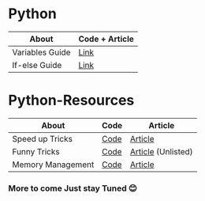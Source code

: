 # Python
| About  | Code + Article |
| ------------- | ------------- |
| Variables Guide | [Link](https://github.com/pawangeek/Python-Resources/blob/master/Python/Variables.md) |
| If-else Guide | [Link](https://github.com/pawangeek/Python-Resources/blob/master/Python/If-else.md) |

# Python-Resources

| About  | Code | Article |
| ------------- | ------------- | ----------- |
| Speed up Tricks  | [Code](https://github.com/pawangeek/Python-Resources/blob/master/Cool-stuff/Tips%7CTricks.md) | [Article](https://towardsdatascience.com/do-you-have-these-python-speedup-skills-3fd9e7758765) |
| Funny Tricks | [Code](https://github.com/pawangeek/Python-Resources/blob/master/Cool-stuff/funny_eggs.md) | [Article](https://medium.com/@pawanjain.432/do-you-know-python-funny-eggs-decd12a0e06c) (Unlisted) |
| Memory Management | [Code](https://github.com/pawangeek/Python-Resources/blob/master/Cool-stuff/Memory-Secrets.md) | [Article](https://towardsdatascience.com/dark-secrets-of-python-memory-allocation-c5d22879d8a9)

  
  ### More to come Just stay Tuned 😊
